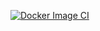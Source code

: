 [![Docker Image CI](https://github.com/MaxRadchuk/homework2/actions/workflows/docker-image.yml/badge.svg)](https://github.com/MaxRadchuk/homework2/actions/workflows/docker-image.yml)

